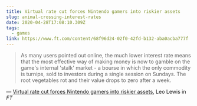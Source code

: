 ```yaml
---
title: Virtual rate cut forces Nintendo gamers into riskier assets
slug: animal-crossing-interest-rates
date: 2020-04-28T17:08:10.309Z
tags:
  - games
link: https://www.ft.com/content/68f96d24-02f0-42fd-b132-aba0acba777f
---
```


> As many users pointed out online, the much lower interest rate means that the most effective way of making money is now to gamble on the game's internal 'stalk' market - a bourse in which the only commodity is turnips, sold to investors during a single session on Sundays. The root vegetables rot and their value drops to zero after a week.

&mdash; [Virtual rate cut forces Nintendo gamers into riskier assets](https://www.ft.com/content/68f96d24-02f0-42fd-b132-aba0acba777f), Leo Lewis in _FT_
